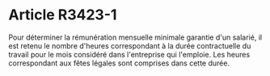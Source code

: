 # Article R3423-1

  
Pour déterminer la rémunération mensuelle minimale garantie d'un salarié, il est retenu le nombre d'heures correspondant à la durée contractuelle du travail pour le mois considéré dans l'entreprise qui l'emploie. Les heures correspondant aux fêtes légales sont comprises dans cette durée.